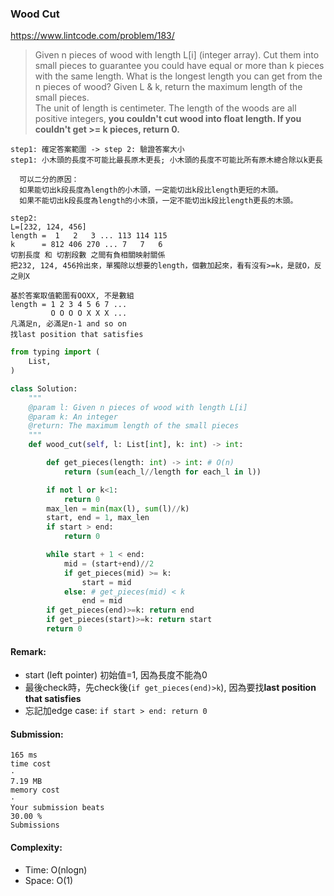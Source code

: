 ### Wood Cut
https://www.lintcode.com/problem/183/
> Given n pieces of wood with length L[i] (integer array). Cut them into small pieces to guarantee you could have equal or more than k pieces with the same length. What is the longest length you can get from the n pieces of wood? Given L & k, return the maximum length of the small pieces.\
>The unit of length is centimeter. The length of the woods are all positive integers, **you couldn't cut wood into float length. If you couldn't get >= k pieces, return 0.**
```
step1: 確定答案範圍 -> step 2: 驗證答案大小
step1: 小木頭的長度不可能比最長原木更長; 小木頭的長度不可能比所有原木總合除以k更長

  可以二分的原因：
  如果能切出k段長度為length的小木頭，一定能切出k段比length更短的木頭。
  如果不能切出k段長度為length的小木頭，一定不能切出k段比length更長的木頭。

step2:
L=[232, 124, 456]
length =  1   2   3 ... 113 114 115
k      = 812 406 270 ... 7   7   6 
切割長度 和 切割段數 之間有負相關映射關係
把232, 124, 456拎出來，單獨除以想要的length，個數加起來，看有沒有>=k，是就O，反之則X

基於答案取值範圍有OOXX, 不是數組 
length = 1 2 3 4 5 6 7 ...
         O O O O X X X ...
凡滿足n, 必滿足n-1 and so on
找last position that satisfies
```

```python
from typing import (
    List,
)

class Solution:
    """
    @param l: Given n pieces of wood with length L[i]
    @param k: An integer
    @return: The maximum length of the small pieces
    """
    def wood_cut(self, l: List[int], k: int) -> int:

        def get_pieces(length: int) -> int: # O(n)
            return (sum(each_l//length for each_l in l))

        if not l or k<1:
            return 0
        max_len = min(max(l), sum(l)//k)
        start, end = 1, max_len
        if start > end:
            return 0

        while start + 1 < end:
            mid = (start+end)//2
            if get_pieces(mid) >= k:
                start = mid
            else: # get_pieces(mid) < k
                end = mid
        if get_pieces(end)>=k: return end
        if get_pieces(start)>=k: return start
        return 0
```
#### Remark:
- start (left pointer) 初始值=1, 因為長度不能為0
- 最後check時，先check後(`if get_pieces(end)>k`), 因為要找**last position that satisfies**
- 忘記加edge case: `if start > end: return 0`
#### Submission:
```
165 ms
time cost
·
7.19 MB
memory cost
·
Your submission beats
30.00 %
Submissions
```
#### Complexity:
- Time: O(nlogn)
- Space: O(1)
